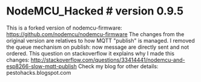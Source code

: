 # **NodeMCU_Hacked** # version 0.9.5
This is a forked version of nodemcu-firmware: https://github.com/nodemcu/nodemcu-firmware
The changes from the original version are relatives to how MQTT "publish" is managed.
I removed the queue mechanism on publish: now message are directly sent and not ordered.
This question on stackoverflow it explains why I made this changes: http://stackoverflow.com/questions/33414441/nodemcu-and-esp8266-slow-mqtt-publish
Check my blog for other details: pestohacks.blogspot.com
